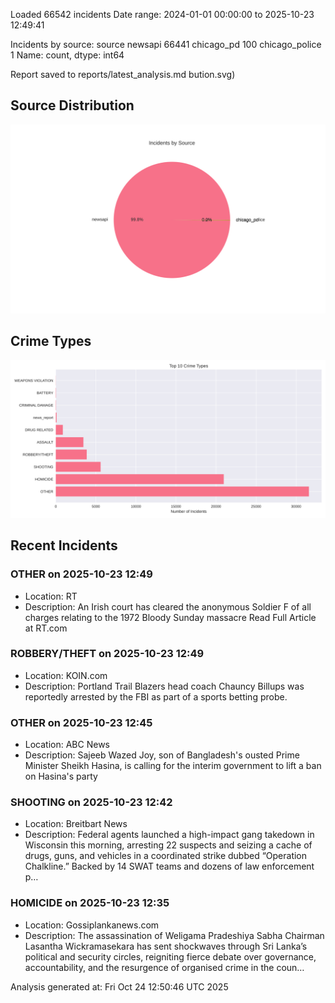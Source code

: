 
Loaded 66542 incidents
Date range: 2024-01-01 00:00:00 to 2025-10-23 12:49:41

Incidents by source:
source
newsapi           66441
chicago_pd          100
chicago_police        1
Name: count, dtype: int64

Report saved to reports/latest_analysis.md
bution.svg)

## Source Distribution
![Source Distribution](images/source_distribution.svg)

## Crime Types
![Crime Types](images/crime_types.svg)

## Recent Incidents

### OTHER on 2025-10-23 12:49
- Location: RT
- Description: An Irish court has cleared the anonymous Soldier F of all charges relating to the 1972 Bloody Sunday massacre Read Full Article at RT.com


### ROBBERY/THEFT on 2025-10-23 12:49
- Location: KOIN.com
- Description: Portland Trail Blazers head coach Chauncy Billups was reportedly arrested by the FBI as part of a sports betting probe.


### OTHER on 2025-10-23 12:45
- Location: ABC News
- Description: Sajeeb Wazed Joy, son of Bangladesh's ousted Prime Minister Sheikh Hasina, is calling for the interim government to lift a ban on Hasina's party


### SHOOTING on 2025-10-23 12:42
- Location: Breitbart News
- Description: Federal agents launched a high-impact gang takedown in Wisconsin this morning, arresting 22 suspects and seizing a cache of drugs, guns, and vehicles in a coordinated strike dubbed “Operation Chalkline.” Backed by 14 SWAT teams and dozens of law enforcement p…


### HOMICIDE on 2025-10-23 12:35
- Location: Gossiplankanews.com
- Description: The assassination of Weligama Pradeshiya Sabha Chairman Lasantha Wickramasekara has sent shockwaves through Sri Lanka’s political and security circles, reigniting fierce debate over governance, accountability, and the resurgence of organised crime in the coun…

Analysis generated at: Fri Oct 24 12:50:46 UTC 2025
